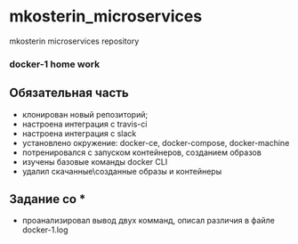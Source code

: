 # mkosterin_microservices
mkosterin microservices repository
### docker-1 home work
## Обязательная часть
- клонирован новый репозиторий;
- настроена интеграция с travis-ci
- настроена интеграция с slack
- установлено окружение: docker-ce, docker-compose, docker-machine
- потренировался с запуском контейнеров, созданием образов
- изучены базовые команды docker CLI
- удалил скачанные\созданные образы и контейнеры
## Задание со *
- проанализировал вывод двух комманд, описал различия в файле docker-1.log

